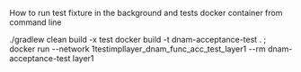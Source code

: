 How to run test fixture in the background and tests docker container from command line

./gradlew clean build -x test
docker build -t dnam-acceptance-test . ; docker run --network 1testimpllayer_dnam_func_acc_test_layer1 --rm dnam-acceptance-test layer1

